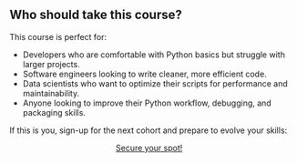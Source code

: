 ## Who should take this course?

This course is perfect for:

 - Developers who are comfortable with Python basics but struggle with larger projects.
 - Software engineers looking to write cleaner, more efficient code.
 - Data scientists who want to optimize their scripts for performance and maintainability.
 - Anyone looking to improve their Python workflow, debugging, and packaging skills.

If this is you, sign-up for the next cohort and prepare to evolve your skills:

<div style="display:flex; justify-content:center;">
<a href="#sign-up" target="_blank" class="btn" style="margin-right: 1em;">Secure your spot!</a>
</div>
